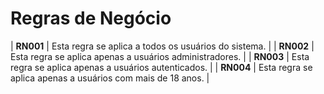 # Regras de Negócio

| **RN001** | Esta regra se aplica a todos os usuários do sistema. |
| **RN002** | Esta regra se aplica apenas a usuários administradores. |
| **RN003** | Esta regra se aplica apenas a usuários autenticados. |
| **RN004** | Esta regra se aplica apenas a usuários com mais de 18 anos. |
